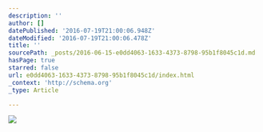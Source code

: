 ```yaml
---
description: ''
author: []
datePublished: '2016-07-19T21:00:06.948Z'
dateModified: '2016-07-19T21:00:06.478Z'
title: ''
sourcePath: _posts/2016-06-15-e0dd4063-1633-4373-8798-95b1f8045c1d.md
hasPage: true
starred: false
url: e0dd4063-1633-4373-8798-95b1f8045c1d/index.html
_context: 'http://schema.org'
_type: Article

---
```

![](https://the-grid-user-content.s3-us-west-2.amazonaws.com/6dde90e1-2008-43f3-88ac-e65b222c4bfa.jpg)
